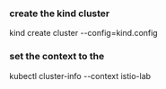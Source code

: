 ### create the kind cluster
kind create cluster --config=kind.config

### set the context to the 
kubectl cluster-info --context istio-lab